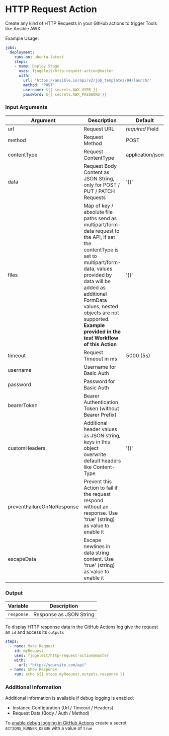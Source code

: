# HTTP Request Action

Create any kind of HTTP Requests in your GitHub actions to trigger Tools like Ansible AWX

Example Usage:
```yaml
jobs:
  deployment:
    runs-on: ubuntu-latest
    steps:
    - name: Deploy Stage
      uses: fjogeleit/http-request-action@master
      with:
        url: 'https://ansible.io/api/v2/job_templates/84/launch/'
        method: 'POST'
        username: ${{ secrets.AWX_USER }}
        password: ${{ secrets.AWX_PASSWORD }}
```

### Input Arguments

|Argument|  Description  |  Default  |
|--------|---------------|-----------|
|url     | Request URL   | _required_ Field |
|method  | Request Method| POST |
|contentType  | Request ContentType| application/json |
|data    | Request Body Content as JSON String, only for POST / PUT / PATCH Requests | '{}' |
|files    | Map of key / absolute file paths send as multipart/form-data request to the API, if set the contentType is set to multipart/form-data, values provided by data will be added as additional FormData values, nested objects are not supported. **Example provided in the _test_ Workflow of this Action** | '{}' |
|timeout| Request Timeout in ms | 5000 (5s) |
|username| Username for Basic Auth ||
|password| Password for Basic Auth ||
|bearerToken| Bearer Authentication Token (without Bearer Prefix) ||
|customHeaders| Additional header values as JSON string, keys in this object overwrite default headers like Content-Type |'{}'|
|preventFailureOnNoResponse| Prevent this Action to fail if the request respond without an response. Use 'true' (string) as value to enable it ||
|escapeData| Escape newlines in data string content. Use 'true' (string) as value to enable it ||

### Output


| Variable |  Description  |
|---|---|
`response` | Response as JSON String

To display HTTP response data in the GitHub Actions log give the request an `id` and access its `outputs`

```yaml
steps:
  - name: Make Request
    id: myRequest
    uses: fjogeleit/http-request-action@master
    with:
      url: "http://yoursite.com/api"
  - name: Show Response
    run: echo ${{ steps.myRequest.outputs.response }}
```

### Additional Information

Additional information is available if debug logging is enabled:
- Instance Configuration (Url / Timeout / Headers)
- Request Data (Body / Auth / Method)

To [enable debug logging in GitHub Actions](https://docs.github.com/en/actions/managing-workflow-runs/enabling-debug-logging) create a secret `ACTIONS_RUNNER_DEBUG` with a value of `true`